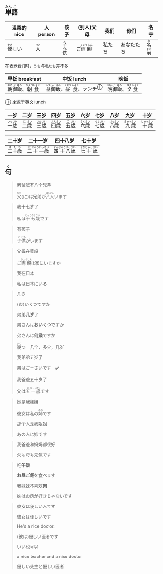 ## <ruby>単<rt>たん</rt>語<rt>ご</rt></ruby>

| 温柔的 nice                               | 人 person                             | 孩子                                                         | (别人)父母                                      | 我们   | 你们       | 名字                                                         |
| ----------------------------------------- | ------------------------------------- | ------------------------------------------------------------ | ----------------------------------------------- | ------ | ---------- | ------------------------------------------------------------ |
| <ruby><rb>優</rb><rt>やさ</rt></ruby>しい | <ruby><rb>人</rb><rt>ひと</rt></ruby> | <ruby><rb>子</rb><rt>こ</rt></ruby><ruby><rb>供</rb><rt>ども</rt></ruby> | ご<ruby><rb>両親</rb><rt>りょうしん</rt></ruby> | 私たち | あなたたち | <ruby><rb>名</rb><rt>な</rt></ruby><ruby><rb>前</rb><rt>まえ</rt></ruby> |

在表示`我们`时，`うち`与`私たち`差不多

| 早饭 breakfast                                               | 中饭 lunch                                                   | 晚饭                                                         |
| ------------------------------------------------------------ | ------------------------------------------------------------ | ------------------------------------------------------------ |
| <ruby>朝<rt>あさ</rt>御<rt>ご</rt>飯<rt>はん</rt></ruby>、<ruby>朝<rt>ちょう</rt>食<rt>しょく</rt></ruby> | <ruby>昼<rt>ひる</rt>御<rt>ご</rt>飯<rt>はん</rt></ruby>、<ruby>昼<rt>ちゅう</rt>食<rt>しょく</rt></ruby>、<a>ランチ</a><sup>①</sup> | <ruby>晩<rt>ばん</rt>御<rt>ご</rt>飯<rt>はん</rt></ruby>、<ruby>夕<rt>ゆう</rt>食<rt>しょく</rt></ruby> |

① 来源于英文 lunch

| 一岁                                                 | 二岁                                                | 三岁                                                 | 四岁                                                 | 五岁                                                | 六岁                                                 | 七岁                                                 | 八岁                                                 | 九岁                                                  | 十岁                                                  |
| -------------------------------------------------- | ------------------------------------------------- | -------------------------------------------------- | -------------------------------------------------- | ------------------------------------------------- | -------------------------------------------------- | -------------------------------------------------- | -------------------------------------------------- | --------------------------------------------------- | --------------------------------------------------- |
| <ruby>一<rt>いっ</rt></ruby><ruby>歳<rt>さい</rt></ruby> | <ruby>二<rt>に</rt></ruby><ruby>歳<rt>さい</rt></ruby> | <ruby>三<rt>さん</rt></ruby><ruby>歳<rt>さい</rt></ruby> | <ruby>四<rt>よん</rt></ruby><ruby>歳<rt>さい</rt></ruby> | <ruby>五<rt>ご</rt></ruby><ruby>歳<rt>さい</rt></ruby> | <ruby>六<rt>ろく</rt></ruby><ruby>歳<rt>さい</rt></ruby> | <ruby>七<rt>なな</rt></ruby><ruby>歳<rt>さい</rt></ruby> | <ruby>八<rt>はっ</rt></ruby><ruby>歳<rt>さい</rt></ruby> | <ruby>九<rt>きゅう</rt></ruby><ruby>歳<rt>さい</rt></ruby> | <ruby>十<rt>じゅっ</rt></ruby><ruby>歳<rt>さい</rt></ruby> |

| 二十岁                                                                      | 二十一岁                                                                                                 | 四十八岁                                                                                                  | 七十岁                                                                          |
| ------------------------------------------------------------------------ | ---------------------------------------------------------------------------------------------------- | ----------------------------------------------------------------------------------------------------- | ---------------------------------------------------------------------------- |
| <ruby>二<rt>は</rt></ruby><ruby>十<rt>た</rt></ruby><ruby>歳<rt>ち</rt></ruby> | <ruby>二<rt>に</rt></ruby><ruby>十<rt>じゅう</rt></ruby><ruby>一<rt>いっ</rt></ruby><ruby>歳<rt>さい</rt></ruby> | <ruby>四<rt>よん</rt></ruby><ruby>十<rt>じゅう</rt></ruby><ruby>八<rt>はっ</rt></ruby><ruby>歳<rt>さい</rt></ruby> | <ruby>七<rt>なな</rt></ruby><ruby>十<rt>じゅっ</rt></ruby><ruby>歳<rt>さい</rt></ruby> |





## <ruby>句<rt>く</rt></ruby>

> 我爸爸有八个兄弟
>
> <ruby><rb>父</rb><rt>ちち</rt></ruby>(に)は兄弟が<ruby><rb>八人</rb><rt>はちにん</rt></ruby>います

> 我十七岁了
> 
> 私は<ruby><rb>十七</rb><rt>じゅうなな</rt></ruby><ruby><rb>歳</rb><rt>さい</rt></ruby>です

> 有孩子
> 
> <ruby><rb>子</rb><rt>こ</rt></ruby><ruby><rb>供</rb><rt>ども</rt></ruby>がいます

> 父母在家吗
>
> ご<ruby><rb>両親</rb><rt>りょうしん</rt></ruby>は家にいますか
>
> 我在日本
>
> 私は日本にいる

> 几岁
>
> (お)いくつですか
>
> 弟弟**几岁**了
>
> 弟さんは**おいくつ**ですか
>
> 弟さんは**何歳**ですか
>
> <ruby><rb>幾</rb><rt>いく</rt></ruby>つ　几个，多少，几岁
>
> 我弟弟五岁了
>
> 弟はごーさいです　✔️
>
> 我爸爸五十岁了
>
> 父は<ruby><rb>五</rb><rt>ご</rt></ruby><ruby><rb>十</rb><rt>じゅっ</rt></ruby><ruby><rb>歳</rb><rt>さい</rt></ruby>です

> 她是我姐姐
>
> 彼女は私の<ruby><rb>姉</rb><rt>あね</rt></ruby>です
>
> 那个人是我姐姐
>
> あの人は姉です

> 我爸爸和妈妈都很好
> 
> 父も母も元気です

> 吃**午饭**
> 
> **お昼ご飯**を食べます
> 
> 我妹妹不喜欢**肉**
> 
> 妹はお肉が好きじゃないです

> 彼女は優しい人です
>
> 彼女は優しいです	
>
> 
>
> He's a nice doctor.
>
> (彼は)優しい医者です
>
> いい也可以
>
> a nice teacher and a nice doctor
>
> 優しい先生と優しい医者